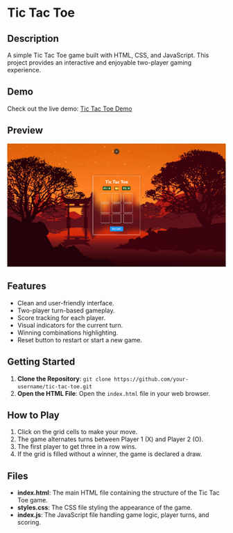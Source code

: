 # Tic Tac Toe

## Description
A simple Tic Tac Toe game built with HTML, CSS, and JavaScript. This project provides an interactive and enjoyable two-player gaming experience.

## Demo
Check out the live demo: [Tic Tac Toe Demo](https://tictactoe-mykel.vercel.app/)

## Preview
![Tic Tac Toe Preview](assets/preview/preview.png)


## Features
- Clean and user-friendly interface.
- Two-player turn-based gameplay.
- Score tracking for each player.
- Visual indicators for the current turn.
- Winning combinations highlighting.
- Reset button to restart or start a new game.


## Getting Started
1. **Clone the Repository**: `git clone https://github.com/your-username/tic-tac-toe.git`
2. **Open the HTML File**: Open the `index.html` file in your web browser.

## How to Play
1. Click on the grid cells to make your move.
2. The game alternates turns between Player 1 (X) and Player 2 (O).
3. The first player to get three in a row wins.
4. If the grid is filled without a winner, the game is declared a draw.

## Files
- **index.html**: The main HTML file containing the structure of the Tic Tac Toe game.
- **styles.css**: The CSS file styling the appearance of the game.
- **index.js**: The JavaScript file handling game logic, player turns, and scoring.